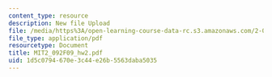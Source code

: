 ```yaml
---
content_type: resource
description: New file Upload
file: /media/https%3A/open-learning-course-data-rc.s3.amazonaws.com/2-092-finite-element-analysis-of-solids-and-fluids-i-fall-2009/1d5c0794670e3c44e26b5563daba5035_MIT2_092F09_hw2.pdf
file_type: application/pdf
resourcetype: Document
title: MIT2_092F09_hw2.pdf
uid: 1d5c0794-670e-3c44-e26b-5563daba5035
---
```

